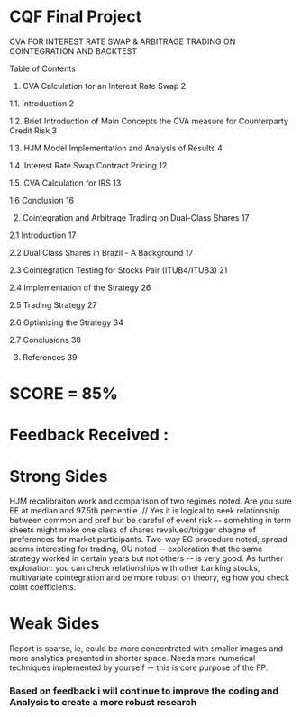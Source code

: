 # CQF Final Project
CVA FOR INTEREST RATE SWAP & ARBITRAGE TRADING ON COINTEGRATION AND BACKTEST

Table of Contents

1.	CVA Calculation for an Interest Rate Swap	2

1.1.    Introduction	2

1.2.    Brief Introduction of Main Concepts the CVA measure for Counterparty Credit Risk	3

1.3. HJM Model Implementation and Analysis of Results	4

1.4. Interest Rate Swap Contract Pricing	12

1.5. CVA Calculation for IRS	13

1.6 Conclusion	16

2. Cointegration and Arbitrage Trading on Dual-Class Shares	17

2.1    Introduction	17

2.2    Dual Class Shares in Brazil - A Background	17

2.3    Cointegration Testing for Stocks Pair (ITUB4/ITUB3)	21

2.4    Implementation of the Strategy	26

2.5    Trading Strategy	27

2.6    Optimizing the Strategy	34

2.7    Conclusions	38

3.   References	39

# SCORE = 85%
# Feedback Received :
# Strong Sides
HJM recalibraiton work and comparison of two regimes noted. Are you sure EE at median and 97.5th percentile. // Yes it is logical to seek relationship between common and pref but be careful of event risk -- somehting in term sheets might make one class of shares revalued/trigger chagne of preferences for market participants. Two-way EG procedure noted, spread seems interesting for trading, OU noted -- exploration that the same strategy worked in certain years but not others -- is very good.  As further exploration: you can check relationships with other banking stocks, multivariate cointegration and be more robust on theory, eg how you check coint coefficients.

# Weak Sides	
Report is sparse, ie, could be more concentrated with smaller images and more analytics presented in shorter space. Needs more numerical techniques implemented by yourself -- this is core purpose of the FP.			

### Based on feedback i will continue to improve the coding and Analysis to create a more robust research



